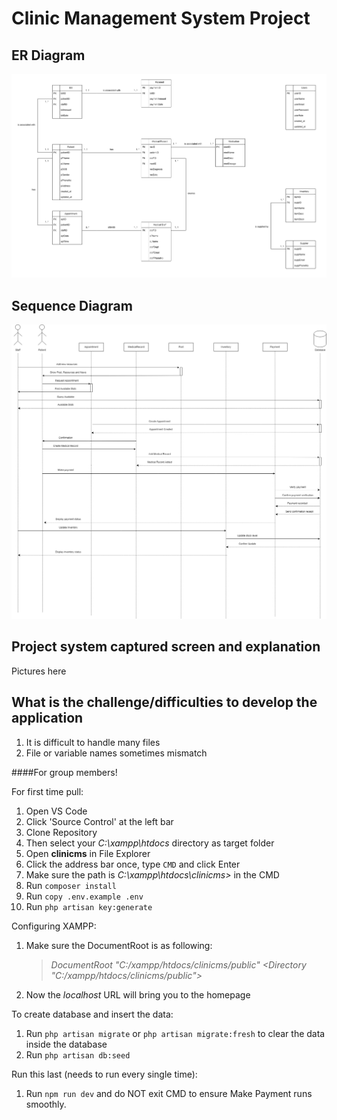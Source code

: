 # Clinic Management System Project

## ER Diagram
![Entity Relationship Diagram of Clinic Management System](/assets/erdfinal.png)

## Sequence Diagram
![Sequence Diagram of Clinic Management System](/assets/sequence.png)

## Project system captured screen and explanation
Pictures here

## What is the challenge/difficulties to develop the application
1. It is difficult to handle many files
2. File or variable names sometimes mismatch

####For group members!

For first time pull:
1. Open VS Code
2. Click 'Source Control' at the left bar
3. Clone Repository
4. Then select your _C:\xampp\htdocs_ directory as target folder
5. Open **clinicms** in File Explorer
6. Click the address bar once, type `CMD` and click Enter
7. Make sure the path is _C:\xampp\htdocs\clinicms>_ in the CMD
8. Run `composer install`
9. Run `copy .env.example .env`
10. Run `php artisan key:generate`

Configuring XAMPP:
1. Make sure the DocumentRoot is as following:
    > _DocumentRoot "C:/xampp/htdocs/clinicms/public"_
    > _<Directory "C:/xampp/htdocs/clinicms/public">_
2. Now the _localhost_ URL will bring you to the homepage

To create database and insert the data:
1. Run `php artisan migrate` or `php artisan migrate:fresh` to clear the data inside the database
2. Run `php artisan db:seed`

Run this last (needs to run every single time):
1. Run `npm run dev` and do NOT exit CMD to ensure Make Payment runs smoothly.
